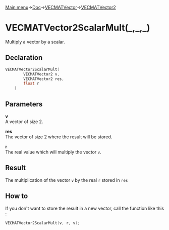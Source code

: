 [Main menu](../../../../Readme.md)->[Doc](../../../VECMATKit.md)->[VECMATVector](../../VECMATVector.md)->[VECMATVector2](../../VECMATVector2.md)

# VECMATVector2ScalarMult(\_,\_,\_)
Multiply a vector by a scalar.

## **Declaration**
```C
VECMATVector2ScalarMult(
        VECMATVector2 v,
        VECMATVector2 res,
        float r
    )
```


## **Parameters**
**v**  
A vector of size 2.

**res**  
The vector of size 2 where the result will be stored.

**r**  
The real value which will multiply the vector `v`.

## **Result**
The multiplication of the vector `v` by the real `r` stored in `res`

## **How to**
If you don't want to store the result in a new vector, call the function like this :
```C
VECMATVector2ScalarMult(v, r, v);
```

